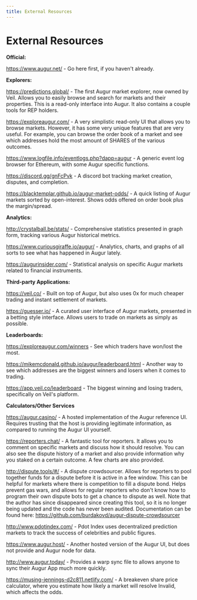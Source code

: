 ```yaml
---
title: External Resources
---
```

# External Resources 

**Official:**

<https://www.augur.net/> - Go here first, if you haven't already.

**Explorers:**

<https://predictions.global/> - The first Augur market explorer, now owned by Veil. Allows you to easily browse and search for markets and their properties. This is a read-only interface into Augur. It also contains a couple tools for REP holders.

<https://exploreaugur.com/> - A very simplistic read-only UI that allows you to browse markets. However, it has some very unique features that are very useful. For example, you can browse the order book of a market and see which addresses hold the most amount of SHARES of the various outcomes. 

<https://www.logfile.info/eventlogs.php?dapp=augur> - A generic event log browser for Ethereum, with some Augur specific functions.

<https://discord.gg/gnFcPvk> - A discord bot tracking market creation, disputes, and completion.

<https://blacktemplar.github.io/augur-market-odds/> - A quick listing of Augur markets sorted by open-interest. Shows odds offered on order book plus the margin/spread.

**Analytics:**

<http://crystalball.be/stats/> - Comprehensive statistics presented in graph form, tracking various Augur historical metrics.

<https://www.curiousgiraffe.io/augur/> - Analytics, charts, and graphs of all sorts to see what has happened in Augur lately.

<https://augurinsider.com/> - Statistical analysis on specific Augur markets related to financial instruments.

**Third-party Applications:**

<https://veil.co/> - Built on top of Augur, but also uses 0x for much cheaper trading and instant settlement of markets.

<https://guesser.io/> - A curated user interface of Augur markets, presented in a betting style interface. Allows users to trade on markets as simply as possible.

**Leaderboards:**

<https://exploreaugur.com/winners> - See which traders have won/lost the most.

<https://mikemcdonald.github.io/augur/leaderboard.html> - Another way to see which addresses are the biggest winners and losers when it comes to trading.

<https://app.veil.co/leaderboard> - The biggest winning and losing traders, specifically on Veil's platform.

**Calculators/Other Services**

<https://augur.casino/> - A hosted implementation of the Augur reference UI. Requires trusting that the host is providing legitimate information, as compared to running the Augur UI yourself.

<https://reporters.chat/> - A fantastic tool for reporters. It allows you to comment on specific markets and discuss how it should resolve. You can also see the dispute history of a market and also provide information why you staked on a certain outcome. A few charts are also provided.

<http://dispute.tools/#/> - A dispute crowdsourcer. Allows for reporters to pool together funds for a dispute before it is active in a fee window. This can be helpful for markets where there is competition to fill a dispute bond. Helps prevent gas wars, and allows for regular reporters who don't know how to program their own dispute bots to get a chance to dispute as well. Note that the author has since disappeared since creating this tool, so it is no longer being updated and the code has never been audited. Documentation can be found here: <https://github.com/burdakovd/augur-dispute-crowdsourcer>

<http://www.pdotindex.com/> - Pdot Index uses decentralized prediction markets to track the success of celebrities and public figures.

<https://www.augur.host/> - Another hosted version of the Augur UI, but does not provide and Augur node for data.

<http://www.augur.today/> - Provides a warp sync file to allows anyone to sync their Augur App much more quickly.

<https://musing-jennings-d2c811.netlify.com/> - A breakeven share price calculator, where you estimate how likely a market will resolve Invalid, which affects the odds.
